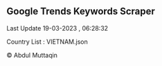 

## Google Trends Keywords Scraper 
 
Last Update 19-03-2023 , 06:28:32

Country List :
VIETNAM.json



© Abdul Muttaqin 
